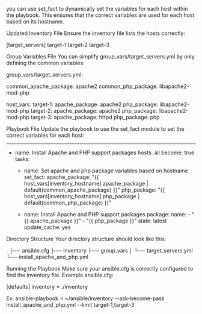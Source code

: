 you can use set_fact to dynamically set the variables for each host within the playbook. This ensures that the correct variables are used for each host based on its hostname.

Updated Inventory File
Ensure the inventory file lists the hosts correctly:

[target_servers]
target-1
target-2
target-3


Group Variables File
You can simplify group_vars/target_servers.yml by only defining the common variables:

group_vars/target_servers.yml:

common_apache_package: apache2
common_php_package: libapache2-mod-php

host_vars:
  target-1:
    apache_package: apache2
    php_package: libapache2-mod-php
  target-2:
    apache_package: apache2
    php_package: libapache2-mod-php
  target-3:
    apache_package: httpd
    php_package: php

Playbook File
Update the playbook to use the set_fact module to set the correct variables for each host:

---
- name: Install Apache and PHP support packages
  hosts: all
  become: true
  tasks:
    - name: Set apache and php package variables based on hostname
      set_fact:
        apache_package: "{{ host_vars[inventory_hostname].apache_package | default(common_apache_package) }}"
        php_package: "{{ host_vars[inventory_hostname].php_package | default(common_php_package) }}"

    - name: Install Apache and PHP support packages
      package:
        name:
          - "{{ apache_package }}"
          - "{{ php_package }}"
        state: latest
        update_cache: yes

Directory Structure
Your directory structure should look like this:

.
├── ansible.cfg
├── inventory
├── group_vars
│   └── target_servers.yml
└── install_apache_and_php.yml


Running the Playbook
Make sure your ansible.cfg is correctly configured to find the inventory file. Example ansible.cfg:

[defaults]
inventory = ./inventory

Ex:
ansible-playbook -i ~/ansible/inventory --ask-become-pass install_apache_and_php.yml --limit target-1,target-3
